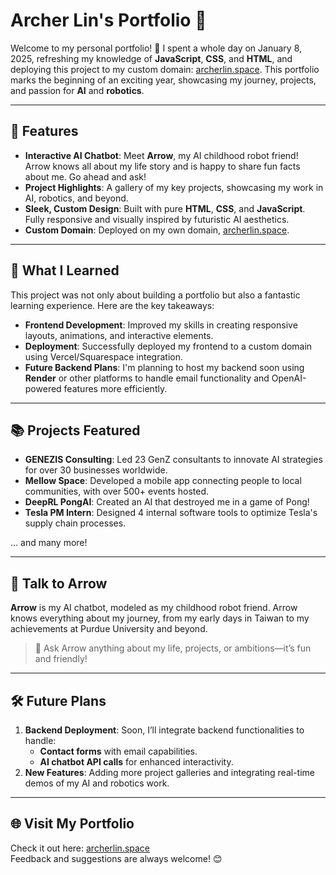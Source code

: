# Archer Lin's Portfolio 🚀

Welcome to my personal portfolio! 🎉 I spent a whole day on January 8, 2025, refreshing my knowledge of **JavaScript**, **CSS**, and **HTML**, and deploying this project to my custom domain: [archerlin.space](https://archerlin.space). This portfolio marks the beginning of an exciting year, showcasing my journey, projects, and passion for **AI** and **robotics**.

---

## 🌟 Features
- **Interactive AI Chatbot**: Meet **Arrow**, my AI childhood robot friend! Arrow knows all about my life story and is happy to share fun facts about me. Go ahead and ask!
- **Project Highlights**: A gallery of my key projects, showcasing my work in AI, robotics, and beyond.
- **Sleek, Custom Design**: Built with pure **HTML**, **CSS**, and **JavaScript**. Fully responsive and visually inspired by futuristic AI aesthetics.
- **Custom Domain**: Deployed on my own domain, [archerlin.space](https://archerlin.space).

---

## 🔧 What I Learned
This project was not only about building a portfolio but also a fantastic learning experience. Here are the key takeaways:
- **Frontend Development**: Improved my skills in creating responsive layouts, animations, and interactive elements.
- **Deployment**: Successfully deployed my frontend to a custom domain using Vercel/Squarespace integration.
- **Future Backend Plans**: I'm planning to host my backend soon using **Render** or other platforms to handle email functionality and OpenAI-powered features more efficiently.

---

## 📚 Projects Featured
- **GENEZIS Consulting**: Led 23 GenZ consultants to innovate AI strategies for over 30 businesses worldwide.
- **Mellow Space**: Developed a mobile app connecting people to local communities, with over 500+ events hosted.
- **DeepRL PongAI**: Created an AI that destroyed me in a game of Pong!
- **Tesla PM Intern**: Designed 4 internal software tools to optimize Tesla's supply chain processes.

... and many more!

---

## 🤖 Talk to Arrow
**Arrow** is my AI chatbot, modeled as my childhood robot friend. Arrow knows everything about my journey, from my early days in Taiwan to my achievements at Purdue University and beyond.

> 💬 Ask Arrow anything about my life, projects, or ambitions—it’s fun and friendly!

---

## 🛠️ Future Plans
1. **Backend Deployment**: Soon, I’ll integrate backend functionalities to handle:
   - **Contact forms** with email capabilities.
   - **AI chatbot API calls** for enhanced interactivity.
2. **New Features**: Adding more project galleries and integrating real-time demos of my AI and robotics work.

---

## 🌐 Visit My Portfolio
Check it out here: [archerlin.space](https://archerlin.space)  
Feedback and suggestions are always welcome! 😊
